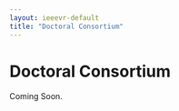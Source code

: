 ```yaml
---
layout: ieeevr-default
title: "Doctoral Consortium"
---
```


<style>
    .styled-table {
        border-collapse: collapse;
        margin: 25px 0;
        font-size: 0.8em;
        font-family: sans-serif;
        /*min-width: 400px;*/
        box-shadow: 0 0 20px rgba(0, 0, 0, 0.15);
        display: table;
    }

    .styled-table thead tr {
        background-color: #00aeef;
        color: #ffffff;
        text-align: left;
    }

    .styled-table th,
    .styled-table td {
        padding: 12px 15px;
        font-size: 0.9em;
    }

    .styled-table tbody tr {
        border-bottom: 1px solid #dddddd;
    }

    .styled-table tbody tr:nth-of-type(even) {
        background-color: #f3f3f3;
    }

    .styled-table tbody tr:last-of-type {
        border-bottom: 2px solid #00aeef;
    }

    .styled-table tbody tr.active-row {
        font-weight: bold;
        color: #00aeef;
    }

</style>

<h1>Doctoral Consortium</h1>
<div>
    <p>
        Coming Soon.
    </p>
    <!-- <p>
        Mentors listed first next to a student will meet during the Mentor Group 1 Breakout session, and mentors listed second will meet with that student during the Mentor Group 2 Breakout session.
    </p> -->
</div>

<!-- 
<div>

<div>
    <table class="styled-table" style="font-size: 0.8em; ">
        <tr>
            <th>Schedule</th>
            <th></th>
        </tr>
        <tr>
            <td><span style="color: #00aeef;">10:00 - 10:15 am</span></td>
            <td>
                Welcome + Ice Breaker
            </td>
        </tr>
        <tr>
            <td><span style="color: #00aeef;">10:15 - 11:45 am</span></td>
            <td>
                <strong>Presentations 1 - 6 (8 min talk + 4 min questions)</strong><br/>
                Daniel Eckhoff - Dr. Gruchalla & Dr. Billinghurst<br/>
                Nermin Shaltout - Dr. Billinghurst and Dr. Quarles<br/>
                Shimmila Bhowmick - Dr. Froehlich and Dr. Correia<br/>
                Zhiming Hu - Dr. Robb and Dr. Potter<br/>
                Hannah Greber - Dr. Skarbez and Dr. Khadka<br/>
                Dilshani Kumarapeli - Dr. Stevenson Won and Dr. Skarbez<br/>
            </td>
        </tr>
        <tr>
            <td ><span style="color: #00aeef;">11:45 - 12:00 pm</span></td>
            <td>
                Break
            </td>
        </tr>
        <tr>
            <td ><span style="color: #00aeef;">12:00 - 1:30 pm</span></td>
            <td>
                <strong>Presentations 7 - 12 (8 min talk + 4 min questions)</strong><br/>
                Julia Belger - Dr. Stevenson Won and Dr. Suma Rosenberg<br/>
                Niklas Stein - Dr. Johnsen and Dr. Steed<br/>
                Alina Nikolaou - Dr. Potter and Dr. Johnsen<br/>
                Florian Mathis - Dr. Holz and Dr. Santos<br/>
                Eugene Kukshinov - Dr. Cutchin and Dr. Holz<br/>
                Nuno Cid Martins - Dr. Feiner and Dr. Khadka*
            </td>
        </tr>
        <tr>
            <td><span style="color: #00aeef;">1:30 - 2:15 pm</span></td>
            <td>
                Break
            </td>
        </tr>
        <tr>
            <td><span style="color: #00aeef;">2:15 - 4:15 pm</span></td>
            <td>
                <strong>Presentations 13 - 20 (8 min talk + 4 min questions)</strong><br/>
                Iris Willaert - Dr. Quarles and Dr. Gruchalla<br/>
                Valentin Vallageas - Dr. Suma Rosenberg and Dr. Peck<br/>
                Mohammed Safayet Arefin - Dr. Santos and Dr. Inami<br/>
                Feiyu Lu - Dr. Steed and Dr. Feiner<br/>
                Moloud Nasiri - Dr. Correia and Dr. Peck<br/>
                Amanda Zilla - Dr. Bowman and Dr. Cutchin<br/>
                Isayas Adhanom - Dr. Khadka and Dr. Bowman<br/>
                PS Berge - Dr. Inami and Dr. Robb
            </td>
        </tr>
        <tr>
            <td ><span style="color: #00aeef;">4:15 - 5:00 pm</span></td>
            <td>
                Mentoring Group 1 Breakout (45 min)
            </td>
        </tr>
        <tr>
            <td><span style="color: #00aeef;">5:00 - 5:15 pm</span></td>
            <td>
                Break
            </td>
        </tr>
        <tr>
            <td ><span style="color: #00aeef;">5:15 - 6:00 pm</span></td>
            <td>
                Mentoring Group 2 Breakout (45 min)
            </td>
        </tr>
        <tr>
            <td ><span style="color: #00aeef;">6:00 - 6:05 pm</span></td>
            <td>
                Closing
            </td>
        </tr>
    </table>
</div>
    
    
</div>


<h2>Accepted Students</h2>

<div>
    <table class="styled-table" style="font-size: 0.8em; ">
        <tr>
            <th>Student</th>
            <th>Title</th>
            <th>Affiliation</th>
        </tr>
        {% for student in site.data.dc %}
        <tr>
            <td style="font-size: 0.8em;"><span style="color: #00aeef;">{{ student.author }}</span></td>
            <td>{{ student.title }}</td>
            <td>{{ student.affiliation }}</td>
        </tr>
        {% endfor %}
    </table>
</div> -->
